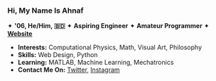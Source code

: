 ### Hi, My Name Is Ahnaf
✦ **'06, He/Him, 🇧🇩** ✦ **Aspiring Engineer** ✦ **Amateur Programmer** ✦ **[Website](https://pikobyte-exe.github.io)**

- **Interests:** Computational Physics, Math, Visual Art, Philosophy
- **Skills:** Web Design, Python
- **Learning:** MATLAB, Machine Learning, Mechatronics
- **Contact Me On:** [Twitter](https://twitter.com/https_bayleaf), [Instagram](https://www.instagram.com/pikobyte.exe/)
